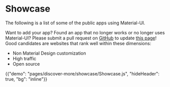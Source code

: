 # Showcase

<p class="description">The following is a list of some of the public apps using Material-UI.</p>

Want to add your app? Found an app that no longer works or no longer uses Material-UI? Please submit a pull request on [GitHub](https://github.com/Foso/material-ui) to update [this page](https://github.com/Foso/material-ui/blob/master/docs/src/pages/discover-more/showcase/appList.js)!  Good candidates are websites that rank well within these dimensions:

- Non Material Design customization
- High traffic
- Open source

{{"demo": "pages/discover-more/showcase/Showcase.js", "hideHeader": true, "bg": "inline"}}
